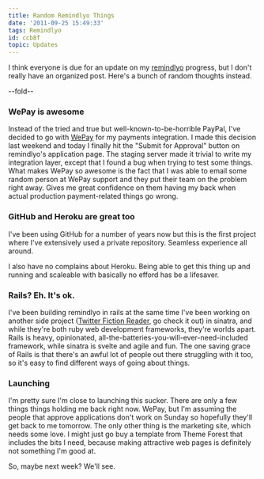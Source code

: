 ```yaml
---
title: Random Remindlyo Things
date: '2011-09-25 15:49:33'
tags: Remindlyo
id: ccb8f
topic: Updates
---
```


I think everyone is due for an update on my [remindlyo](http://www.remindlyo.com) progress, but I don't really have an organized post. Here's a bunch of random thoughts instead.

--fold--

### WePay is awesome

Instead of the tried and true but well-known-to-be-horrible PayPal, I've decided to go with [WePay](http://www.wepay.com) for my payments integration. I made this decision last weekend and today I finally hit the "Submit for Approval" button on remindlyo's application page. The staging server made it trivial to write my integration layer, except that I found a bug when trying to test some things. What makes WePay so awesome is the fact that I was able to email some random person at WePay support and they put their team on the problem right away. Gives me great confidence on them having my back when actual production payment-related things go wrong.


### GitHub and Heroku are great too

I've been using GitHub for a number of years now but this is the first project where I've extensively used a private repository. Seamless experience all around.

I also have no complains about Heroku. Being able to get this thing up and running and scaleable with basically no efford has be a lifesaver. 

### Rails? Eh. It's ok.


I've been building remindlyo in rails at the same time I've been working on another side project ([Twitter Fiction Reader](http://twitter-fiction-reader.herokuapp.com), go check it out) in sinatra, and while they're both ruby web development frameworks, they're worlds apart. Rails is heavy, opinionated, all-the-batteries-you-will-ever-need-included framework, while sinatra is svelte and agile and fun. The one saving grace of Rails is that there's an awful lot of people out there struggling with it too, so it's easy to find different ways of going about things. 

### Launching

I'm pretty sure I'm close to launching this sucker. There are only a few things things holding me back right now. WePay, but I'm assuming the people that approve applications don't work on Sunday so hopefully they'll get back to me tomorrow. The only other thing is the marketing site, which needs some love. I might just go buy a template from Theme Forest that includes the bits I need, because making attractive web pages is definitely not something I'm good at.

So, maybe next week? We'll see.
